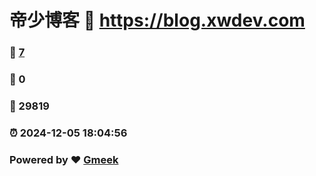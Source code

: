 # 帝少博客 :link: https://blog.xwdev.com 
### :page_facing_up: [7](https://blog.xwdev.com/tag.html) 
### :speech_balloon: 0 
### :hibiscus: 29819 
### :alarm_clock: 2024-12-05 18:04:56 
### Powered by :heart: [Gmeek](https://github.com/Meekdai/Gmeek)
